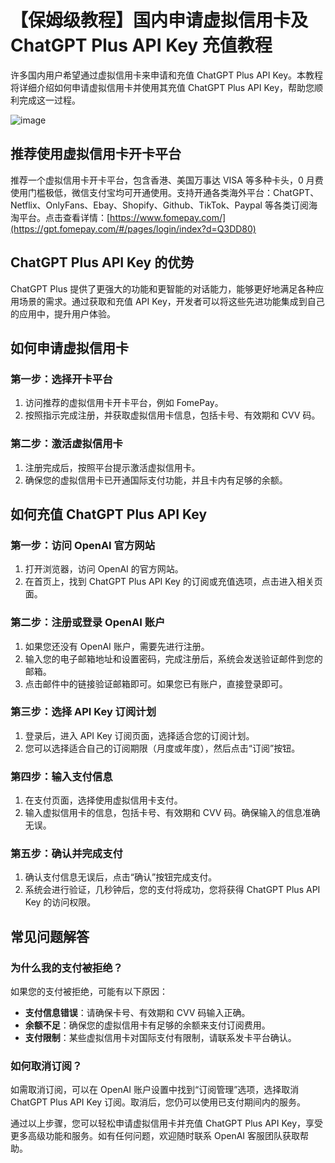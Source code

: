 # 【保姆级教程】国内申请虚拟信用卡及 ChatGPT Plus API Key 充值教程

许多国内用户希望通过虚拟信用卡来申请和充值 ChatGPT Plus API Key。本教程将详细介绍如何申请虚拟信用卡并使用其充值 ChatGPT Plus API Key，帮助您顺利完成这一过程。

![image](https://github.com/lamberson256/hkei/assets/169782715/7274ff5c-497d-4c08-b5c9-54298c87a6cb)

## 推荐使用虚拟信用卡开卡平台

推荐一个虚拟信用卡开卡平台，包含香港、美国万事达 VISA 等多种卡头，0 月费使用门槛极低，微信支付宝均可开通使用。支持开通各类海外平台：ChatGPT、Netflix、OnlyFans、Ebay、Shopify、Github、TikTok、Paypal 等各类订阅海淘平台。点击查看详情：[https://www.fomepay.com/](https://gpt.fomepay.com/#/pages/login/index?d=Q3DD80)

## ChatGPT Plus API Key 的优势

ChatGPT Plus 提供了更强大的功能和更智能的对话能力，能够更好地满足各种应用场景的需求。通过获取和充值 API Key，开发者可以将这些先进功能集成到自己的应用中，提升用户体验。

## 如何申请虚拟信用卡

### 第一步：选择开卡平台

1. 访问推荐的虚拟信用卡开卡平台，例如 FomePay。
2. 按照指示完成注册，并获取虚拟信用卡信息，包括卡号、有效期和 CVV 码。

### 第二步：激活虚拟信用卡

1. 注册完成后，按照平台提示激活虚拟信用卡。
2. 确保您的虚拟信用卡已开通国际支付功能，并且卡内有足够的余额。

## 如何充值 ChatGPT Plus API Key

### 第一步：访问 OpenAI 官方网站

1. 打开浏览器，访问 OpenAI 的官方网站。
2. 在首页上，找到 ChatGPT Plus API Key 的订阅或充值选项，点击进入相关页面。

### 第二步：注册或登录 OpenAI 账户

1. 如果您还没有 OpenAI 账户，需要先进行注册。
2. 输入您的电子邮箱地址和设置密码，完成注册后，系统会发送验证邮件到您的邮箱。
3. 点击邮件中的链接验证邮箱即可。如果您已有账户，直接登录即可。

### 第三步：选择 API Key 订阅计划

1. 登录后，进入 API Key 订阅页面，选择适合您的订阅计划。
2. 您可以选择适合自己的订阅期限（月度或年度），然后点击“订阅”按钮。

### 第四步：输入支付信息

1. 在支付页面，选择使用虚拟信用卡支付。
2. 输入虚拟信用卡的信息，包括卡号、有效期和 CVV 码。确保输入的信息准确无误。

### 第五步：确认并完成支付

1. 确认支付信息无误后，点击“确认”按钮完成支付。
2. 系统会进行验证，几秒钟后，您的支付将成功，您将获得 ChatGPT Plus API Key 的访问权限。

## 常见问题解答

### 为什么我的支付被拒绝？

如果您的支付被拒绝，可能有以下原因：
- **支付信息错误**：请确保卡号、有效期和 CVV 码输入正确。
- **余额不足**：确保您的虚拟信用卡有足够的余额来支付订阅费用。
- **支付限制**：某些虚拟信用卡对国际支付有限制，请联系发卡平台确认。

### 如何取消订阅？

如需取消订阅，可以在 OpenAI 账户设置中找到“订阅管理”选项，选择取消 ChatGPT Plus API Key 订阅。取消后，您仍可以使用已支付期间内的服务。

通过以上步骤，您可以轻松申请虚拟信用卡并充值 ChatGPT Plus API Key，享受更多高级功能和服务。如有任何问题，欢迎随时联系 OpenAI 客服团队获取帮助。
